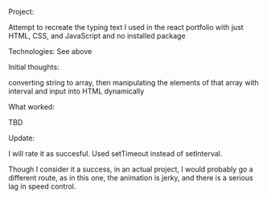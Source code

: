 Project:

Attempt to recreate the typing text I used in the react portfolio with just HTML, CSS, and JavaScript and no installed package

Technologies: See above

Initial thoughts:

converting string to array, then manipulating the elements of that array with interval and input into HTML dynamically

What worked:

TBD

Update:

I will rate it as succesful. Used setTimeout instead of setInterval.

Though I consider it a success, in an actual project, I would probably go a different route, as in this one, the animation is jerky, and there is a serious lag in speed control.
